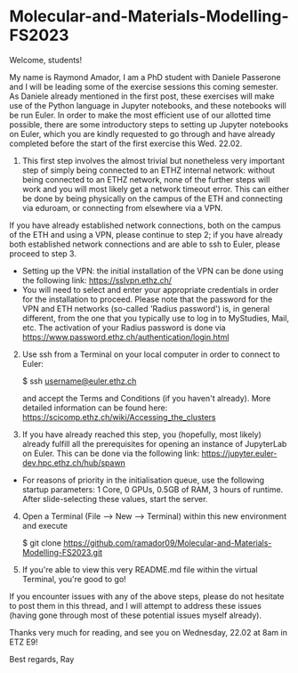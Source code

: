 # Molecular-and-Materials-Modelling-FS2023

Welcome, students!

My name is Raymond Amador, I am a PhD student with Daniele Passerone and I will be leading some of the exercise sessions this coming semester. As Daniele already mentioned in the first post, these exercises will make use of the Python language in Jupyter notebooks, and these notebooks will be run Euler. In order to make the most efficient use of our allotted time possible, there are some introductory steps to setting up Jupyter notebooks on Euler, which you are kindly requested to go through and have already completed before the start of the first exercise this Wed. 22.02.

1. This first step involves the almost trivial but nonetheless very important step of simply being connected to an ETHZ internal network: without being connected to an ETHZ network, none of the further steps will work and you will most likely get a network timeout error. This can either be done by being physically on the campus of the ETH and connecting via eduroam, or connecting from elsewhere via a VPN.

If you have already established network connections, both on the campus of the ETH and using a VPN, please continue to step 2; if you have already both established network connections and are able to ssh to Euler, please proceed to step 3.

  - Setting up the VPN: the initial installation of the VPN can be done using the following link: https://sslvpn.ethz.ch/
  - You will need to select and enter your appropriate credentials in order for the installation to proceed. Please note that the password for the VPN and ETH networks (so-called 'Radius password') is, in general different, from the one that you typically use to log in to MyStudies, Mail, etc. The activation of your Radius password is done via https://www.password.ethz.ch/authentication/login.html

2. Use ssh from a Terminal on your local computer in order to connect to Euler:

    $ ssh username@euler.ethz.ch
   
   and accept the Terms and Conditions (if you haven't already). More detailed information can be found here: https://scicomp.ethz.ch/wiki/Accessing_the_clusters

3. If you have already reached this step, you (hopefully, most likely) already fulfill all the prerequisites for opening an instance of JupyterLab on Euler. This can be done via the following link: https://jupyter.euler-dev.hpc.ethz.ch/hub/spawn

  - For reasons of priority in the initialisation queue, use the following startup parameters: 1 Core, 0 GPUs, 0.5GB of RAM, 3 hours of runtime. After slide-selecting these values, start the server.
    
4. Open a Terminal (File --> New --> Terminal) within this new environment and execute

    $ git clone https://github.com/ramador09/Molecular-and-Materials-Modelling-FS2023.git
    
5. If you're able to view this very README.md file within the virtual Terminal, you're good to go!

If you encounter issues with any of the above steps, please do not hesitate to post them in this thread, and I will attempt to address these issues (having gone through most of these potential issues myself already).

Thanks very much for reading, and see you on Wednesday, 22.02 at 8am in ETZ E9!

Best regards,
Ray

